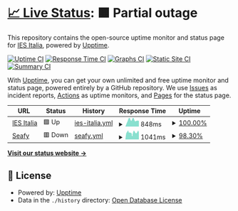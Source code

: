 # [📈 Live Status](https://ies-italia.it): <!--live status--> **🟧 Partial outage**

This repository contains the open-source uptime monitor and status page for [IES Italia](https://ies-italia.it), powered by [Upptime](https://github.com/upptime/upptime).

[![Uptime CI](https://github.com/iesitalia/status-check/workflows/Uptime%20CI/badge.svg)](https://github.com/iesitalia/status-check/actions?query=workflow%3A%22Uptime+CI%22)
[![Response Time CI](https://github.com/iesitalia/status-check/workflows/Response%20Time%20CI/badge.svg)](https://github.com/iesitalia/status-check/actions?query=workflow%3A%22Response+Time+CI%22)
[![Graphs CI](https://github.com/iesitalia/status-check/workflows/Graphs%20CI/badge.svg)](https://github.com/iesitalia/status-check/actions?query=workflow%3A%22Graphs+CI%22)
[![Static Site CI](https://github.com/iesitalia/status-check/workflows/Static%20Site%20CI/badge.svg)](https://github.com/iesitalia/status-check/actions?query=workflow%3A%22Static+Site+CI%22)
[![Summary CI](https://github.com/iesitalia/status-check/workflows/Summary%20CI/badge.svg)](https://github.com/iesitalia/status-check/actions?query=workflow%3A%22Summary+CI%22)

With [Upptime](https://upptime.js.org), you can get your own unlimited and free uptime monitor and status page, powered entirely by a GitHub repository. We use [Issues](https://github.com/iesitalia/status-check/issues) as incident reports, [Actions](https://github.com/iesitalia/status-check/actions) as uptime monitors, and [Pages](https://ies-italia.it) for the status page.

<!--start: status pages-->
<!-- This summary is generated by Upptime (https://github.com/upptime/upptime) -->
<!-- Do not edit this manually, your changes will be overwritten -->
<!-- prettier-ignore -->
| URL | Status | History | Response Time | Uptime |
| --- | ------ | ------- | ------------- | ------ |
| <img alt="" src="https://icons.duckduckgo.com/ip3/ies-italia.it.ico" height="13"> [IES Italia](https://ies-italia.it) | 🟩 Up | [ies-italia.yml](https://github.com/iesitalia/status-check/commits/HEAD/history/ies-italia.yml) | <details><summary><img alt="Response time graph" src="./graphs/ies-italia/response-time-week.png" height="20"> 848ms</summary><br><a href="https://iesitalia.github.io/status-check/history/ies-italia"><img alt="Response time 859" src="https://img.shields.io/endpoint?url=https%3A%2F%2Fraw.githubusercontent.com%2Fiesitalia%2Fstatus-check%2FHEAD%2Fapi%2Fies-italia%2Fresponse-time.json"></a><br><a href="https://iesitalia.github.io/status-check/history/ies-italia"><img alt="24-hour response time 761" src="https://img.shields.io/endpoint?url=https%3A%2F%2Fraw.githubusercontent.com%2Fiesitalia%2Fstatus-check%2FHEAD%2Fapi%2Fies-italia%2Fresponse-time-day.json"></a><br><a href="https://iesitalia.github.io/status-check/history/ies-italia"><img alt="7-day response time 848" src="https://img.shields.io/endpoint?url=https%3A%2F%2Fraw.githubusercontent.com%2Fiesitalia%2Fstatus-check%2FHEAD%2Fapi%2Fies-italia%2Fresponse-time-week.json"></a><br><a href="https://iesitalia.github.io/status-check/history/ies-italia"><img alt="30-day response time 859" src="https://img.shields.io/endpoint?url=https%3A%2F%2Fraw.githubusercontent.com%2Fiesitalia%2Fstatus-check%2FHEAD%2Fapi%2Fies-italia%2Fresponse-time-month.json"></a><br><a href="https://iesitalia.github.io/status-check/history/ies-italia"><img alt="1-year response time 859" src="https://img.shields.io/endpoint?url=https%3A%2F%2Fraw.githubusercontent.com%2Fiesitalia%2Fstatus-check%2FHEAD%2Fapi%2Fies-italia%2Fresponse-time-year.json"></a></details> | <details><summary><a href="https://iesitalia.github.io/status-check/history/ies-italia">100.00%</a></summary><a href="https://iesitalia.github.io/status-check/history/ies-italia"><img alt="All-time uptime 99.97%" src="https://img.shields.io/endpoint?url=https%3A%2F%2Fraw.githubusercontent.com%2Fiesitalia%2Fstatus-check%2FHEAD%2Fapi%2Fies-italia%2Fuptime.json"></a><br><a href="https://iesitalia.github.io/status-check/history/ies-italia"><img alt="24-hour uptime 100.00%" src="https://img.shields.io/endpoint?url=https%3A%2F%2Fraw.githubusercontent.com%2Fiesitalia%2Fstatus-check%2FHEAD%2Fapi%2Fies-italia%2Fuptime-day.json"></a><br><a href="https://iesitalia.github.io/status-check/history/ies-italia"><img alt="7-day uptime 100.00%" src="https://img.shields.io/endpoint?url=https%3A%2F%2Fraw.githubusercontent.com%2Fiesitalia%2Fstatus-check%2FHEAD%2Fapi%2Fies-italia%2Fuptime-week.json"></a><br><a href="https://iesitalia.github.io/status-check/history/ies-italia"><img alt="30-day uptime 99.97%" src="https://img.shields.io/endpoint?url=https%3A%2F%2Fraw.githubusercontent.com%2Fiesitalia%2Fstatus-check%2FHEAD%2Fapi%2Fies-italia%2Fuptime-month.json"></a><br><a href="https://iesitalia.github.io/status-check/history/ies-italia"><img alt="1-year uptime 99.97%" src="https://img.shields.io/endpoint?url=https%3A%2F%2Fraw.githubusercontent.com%2Fiesitalia%2Fstatus-check%2FHEAD%2Fapi%2Fies-italia%2Fuptime-year.json"></a></details>
| <img alt="" src="https://icons.duckduckgo.com/ip3/seafy.com.ico" height="13"> [Seafy](https://seafy.com) | 🟥 Down | [seafy.yml](https://github.com/iesitalia/status-check/commits/HEAD/history/seafy.yml) | <details><summary><img alt="Response time graph" src="./graphs/seafy/response-time-week.png" height="20"> 1041ms</summary><br><a href="https://iesitalia.github.io/status-check/history/seafy"><img alt="Response time 1112" src="https://img.shields.io/endpoint?url=https%3A%2F%2Fraw.githubusercontent.com%2Fiesitalia%2Fstatus-check%2FHEAD%2Fapi%2Fseafy%2Fresponse-time.json"></a><br><a href="https://iesitalia.github.io/status-check/history/seafy"><img alt="24-hour response time 805" src="https://img.shields.io/endpoint?url=https%3A%2F%2Fraw.githubusercontent.com%2Fiesitalia%2Fstatus-check%2FHEAD%2Fapi%2Fseafy%2Fresponse-time-day.json"></a><br><a href="https://iesitalia.github.io/status-check/history/seafy"><img alt="7-day response time 1041" src="https://img.shields.io/endpoint?url=https%3A%2F%2Fraw.githubusercontent.com%2Fiesitalia%2Fstatus-check%2FHEAD%2Fapi%2Fseafy%2Fresponse-time-week.json"></a><br><a href="https://iesitalia.github.io/status-check/history/seafy"><img alt="30-day response time 1112" src="https://img.shields.io/endpoint?url=https%3A%2F%2Fraw.githubusercontent.com%2Fiesitalia%2Fstatus-check%2FHEAD%2Fapi%2Fseafy%2Fresponse-time-month.json"></a><br><a href="https://iesitalia.github.io/status-check/history/seafy"><img alt="1-year response time 1112" src="https://img.shields.io/endpoint?url=https%3A%2F%2Fraw.githubusercontent.com%2Fiesitalia%2Fstatus-check%2FHEAD%2Fapi%2Fseafy%2Fresponse-time-year.json"></a></details> | <details><summary><a href="https://iesitalia.github.io/status-check/history/seafy">98.30%</a></summary><a href="https://iesitalia.github.io/status-check/history/seafy"><img alt="All-time uptime 98.51%" src="https://img.shields.io/endpoint?url=https%3A%2F%2Fraw.githubusercontent.com%2Fiesitalia%2Fstatus-check%2FHEAD%2Fapi%2Fseafy%2Fuptime.json"></a><br><a href="https://iesitalia.github.io/status-check/history/seafy"><img alt="24-hour uptime 100.00%" src="https://img.shields.io/endpoint?url=https%3A%2F%2Fraw.githubusercontent.com%2Fiesitalia%2Fstatus-check%2FHEAD%2Fapi%2Fseafy%2Fuptime-day.json"></a><br><a href="https://iesitalia.github.io/status-check/history/seafy"><img alt="7-day uptime 98.30%" src="https://img.shields.io/endpoint?url=https%3A%2F%2Fraw.githubusercontent.com%2Fiesitalia%2Fstatus-check%2FHEAD%2Fapi%2Fseafy%2Fuptime-week.json"></a><br><a href="https://iesitalia.github.io/status-check/history/seafy"><img alt="30-day uptime 98.51%" src="https://img.shields.io/endpoint?url=https%3A%2F%2Fraw.githubusercontent.com%2Fiesitalia%2Fstatus-check%2FHEAD%2Fapi%2Fseafy%2Fuptime-month.json"></a><br><a href="https://iesitalia.github.io/status-check/history/seafy"><img alt="1-year uptime 98.51%" src="https://img.shields.io/endpoint?url=https%3A%2F%2Fraw.githubusercontent.com%2Fiesitalia%2Fstatus-check%2FHEAD%2Fapi%2Fseafy%2Fuptime-year.json"></a></details>

<!--end: status pages-->

[**Visit our status website →**](https://ies-italia.it)

## 📄 License

- Powered by: [Upptime](https://github.com/upptime/upptime)
- Data in the `./history` directory: [Open Database License](https://opendatacommons.org/licenses/odbl/1-0/)
